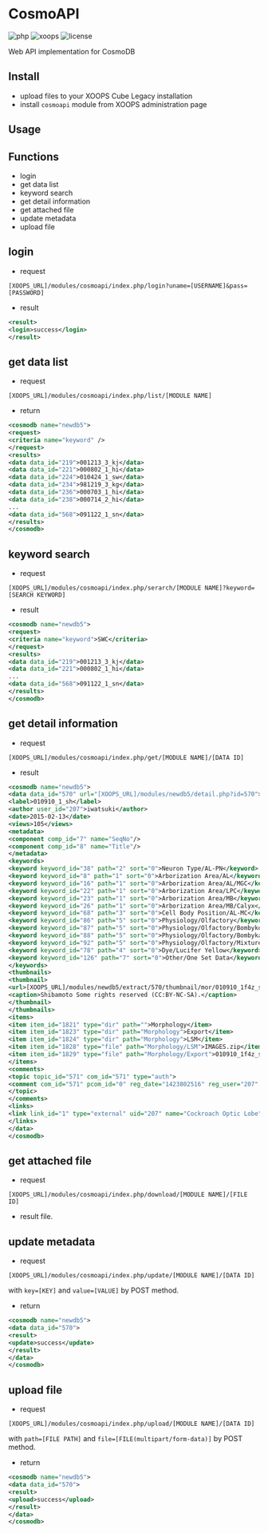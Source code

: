 # CosmoAPI
![php](https://img.shields.io/badge/PHP-5.0-blue.svg)
![xoops](https://img.shields.io/badge/XOOPS-module-green.svg)
![license](https://img.shields.io/badge/license-GPL2.0-blue.svg)

Web API implementation for CosmoDB

## Install
- upload files to your XOOPS Cube Legacy installation
- install `cosmoapi` module from XOOPS administration page

## Usage
## Functions
- login
- get data list
- keyword search
- get detail information
- get attached file
- update metadata
- upload file

## login
- request
```
[XOOPS_URL]/modules/cosmoapi/index.php/login?uname=[USERNAME]&pass=[PASSWORD]
```
- result
```xml
<result>
<login>success</login>
</result>
```

## get data list
- request
```
[XOOPS_URL]/modules/cosmoapi/index.php/list/[MODULE NAME]
```

- return
```xml
<cosmodb name="newdb5">
<request>
<criteria name="keyword" />
</request>
<results>
<data data_id="219">001213_3_kj</data>
<data data_id="221">000802_1_hi</data>
<data data_id="224">010424_1_sw</data>
<data data_id="234">981219_3_kg</data>
<data data_id="236">000703_1_hi</data>
<data data_id="238">000714_2_hi</data>
...
<data data_id="568">091122_1_sn</data>
</results>
</cosmodb>
```

## keyword search
- request
```
[XOOPS_URL]/modules/cosmoapi/index.php/serarch/[MODULE NAME]?keyword=[SEARCH KEYWORD]
```

- result
```xml
<cosmodb name="newdb5">
<request>
<criteria name="keyword">SWC</criteria>
</request>
<results>
<data data_id="219">001213_3_kj</data>
<data data_id="221">000802_1_hi</data>
...
<data data_id="568">091122_1_sn</data>
</results>
</cosmodb>
```

## get detail information
- request
```
[XOOPS_URL]/modules/cosmoapi/index.php/get/[MODULE NAME]/[DATA ID]
```

- result
```xml
<cosmodb name="newdb5">
<data data_id="570" url="[XOOPS_URL]/modules/newdb5/detail.php?id=570">
<label>010910_1_sh</label>
<author user_id="207">iwatsuki</author>
<date>2015-02-13</date>
<views>105</views>
<metadata>
<component comp_id="7" name="SeqNo"/>
<component comp_id="8" name="Title"/>
</metadata>
<keywords>
<keyword keyword_id="38" path="2" sort="0">Neuron Type/AL-PN</keyword>
<keyword keyword_id="8" path="1" sort="0">Arborization Area/AL</keyword>
<keyword keyword_id="16" path="1" sort="0">Arborization Area/AL/MGC</keyword>
<keyword keyword_id="22" path="1" sort="0">Arborization Area/LPC</keyword>
<keyword keyword_id="23" path="1" sort="0">Arborization Area/MB</keyword>
<keyword keyword_id="26" path="1" sort="0">Arborization Area/MB/Calyx</keyword>
<keyword keyword_id="68" path="3" sort="0">Cell Body Position/AL-MC</keyword>
<keyword keyword_id="86" path="5" sort="0">Physiology/Olfactory</keyword>
<keyword keyword_id="87" path="5" sort="0">Physiology/Olfactory/Bombykol</keyword>
<keyword keyword_id="88" path="5" sort="0">Physiology/Olfactory/Bombykal</keyword>
<keyword keyword_id="92" path="5" sort="0">Physiology/Olfactory/Mixture</keyword>
<keyword keyword_id="78" path="4" sort="0">Dye/Lucifer Yellow</keyword>
<keyword keyword_id="126" path="7" sort="0">Other/One Set Data</keyword>
</keywords>
<thumbnails>
<thumbnail>
<url>[XOOPS_URL]/modules/newdb5/extract/570/thumbnail/mor/010910_1f4z_sh.jpg</url>
<caption>Shibamoto Some rights reserved (CC:BY-NC-SA).</caption>
</thumbnail>
</thumbnails>
<items>
<item item_id="1821" type="dir" path="">Morphology</item>
<item item_id="1823" type="dir" path="Morphology">Export</item>
<item item_id="1824" type="dir" path="Morphology">LSM</item>
<item item_id="1828" type="file" path="Morphology/LSM">IMAGES.zip</item>
<item item_id="1829" type="file" path="Morphology/Export">010910_1f4z_sh.psd</item>
</items>
<comments>
<topic topic_id="571" com_id="571" type="auth">
<comment com_id="571" pcom_id="0" reg_date="1423802516" reg_user="207" subject="Auther's Comment">BoND ID: 169 Author: Shibamoto</comment>
</topic>
</comments>
<links>
<link link_id="1" type="external" uid="207" name="Cockroach Optic Lobe" href="https://invbrain.neuroinf.jp/modules/htmldocs/IVBPF/Cockroach/Cockroach_optic_lobe.html" note="Comparative table"/>
</links>
</data>
</cosmodb>
```

## get attached file
- request
```
[XOOPS_URL]/modules/cosmoapi/index.php/download/[MODULE NAME]/[FILE ID]
```

- result
file.

## update metadata
- request
```
[XOOPS_URL]/modules/cosmoapi/index.php/update/[MODULE NAME]/[DATA ID]
```
with `key=[KEY]` and `value=[VALUE]` by POST method.

- return
```xml
<cosmodb name="newdb5">
<data data_id="570">
<result>
<update>success</update>
</result>
</data>
</cosmodb>
```

## upload file
- request
```
[XOOPS_URL]/modules/cosmoapi/index.php/upload/[MODULE NAME]/[DATA ID]
```
with `path=[FILE PATH]` and `file=[FILE(multipart/form-data)]` by POST method.

- return
```xml
<cosmodb name="newdb5">
<data data_id="570">
<result>
<upload>success</upload>
</result>
</data>
</cosmodb>
```
